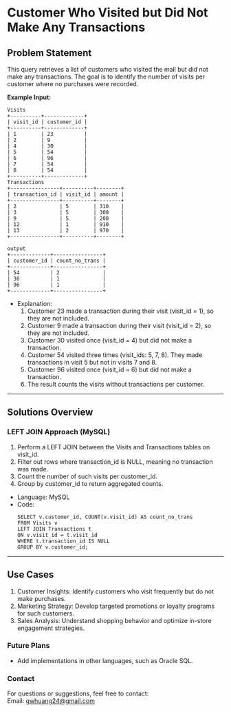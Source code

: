 # **Customer Who Visited but Did Not Make Any Transactions**

## **Problem Statement**
This query retrieves a list of customers who visited the mall but did not make any transactions. The goal is to identify the number of visits per customer where no purchases were recorded.  

**Example Input:**
  ```
  Visits
  +----------+-------------+
  | visit_id | customer_id |
  +----------+-------------+
  | 1        | 23          |
  | 2        | 9           |
  | 4        | 30          |
  | 5        | 54          |
  | 6        | 96          |
  | 7        | 54          |
  | 8        | 54          |
  +----------+-------------+
  Transactions
  +----------------+----------+--------+
  | transaction_id | visit_id | amount |
  +----------------+----------+--------+
  | 2              | 5        | 310    |
  | 3              | 5        | 300    |
  | 9              | 5        | 200    |
  | 12             | 1        | 910    |
  | 13             | 2        | 970    |
  +----------------+----------+--------+
  
  output
  +-------------+----------------+
  | customer_id | count_no_trans |
  +-------------+----------------+
  | 54          | 2              |
  | 30          | 1              |
  | 96          | 1              |
  +-------------+----------------+
  ```
  
- Explanation:
  1. Customer 23 made a transaction during their visit (visit_id = 1), so they are not included.
  2. Customer 9 made a transaction during their visit (visit_id = 2), so they are not included.
  3. Customer 30 visited once (visit_id = 4) but did not make a transaction.
  4. Customer 54 visited three times (visit_ids: 5, 7, 8). They made transactions in visit 5 but not in visits 7 and 8.
  5. Customer 96 visited once (visit_id = 6) but did not make a transaction.
  6. The result counts the visits without transactions per customer.
---

## **Solutions Overview**
### **LEFT JOIN Approach (MySQL)**
1. Perform a LEFT JOIN between the Visits and Transactions tables on visit_id.
2. Filter out rows where transaction_id is NULL, meaning no transaction was made.
3. Count the number of such visits per customer_id.
4. Group by customer_id to return aggregated counts.
   
- Language: MySQL
- Code:
  ```
  SELECT v.customer_id, COUNT(v.visit_id) AS count_no_trans
  FROM Visits v
  LEFT JOIN Transactions t
  ON v.visit_id = t.visit_id
  WHERE t.transaction_id IS NULL
  GROUP BY v.customer_id;
  ```
  
---

## **Use Cases**
1. Customer Insights: Identify customers who visit frequently but do not make purchases.
2. Marketing Strategy: Develop targeted promotions or loyalty programs for such customers.
3. Sales Analysis: Understand shopping behavior and optimize in-store engagement strategies.

### **Future Plans**
- Add implementations in other languages, such as Oracle SQL.
  
### **Contact**
For questions or suggestions, feel free to contact:  
Email: gwhuang24@gmail.com
